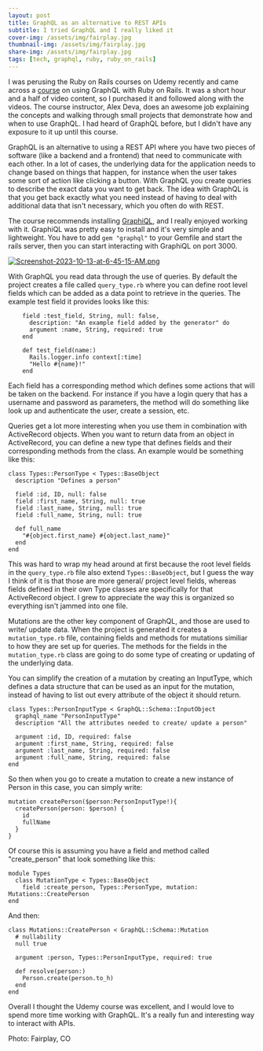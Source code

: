 ```yaml
---
layout: post
title: GraphQL as an alternative to REST APIs
subtitle: I tried GraphQL and I really liked it
cover-img: /assets/img/fairplay.jpg
thumbnail-img: /assets/img/fairplay.jpg
share-img: /assets/img/fairplay.jpg
tags: [tech, graphql, ruby, ruby_on_rails]
---
```


I was perusing the Ruby on Rails courses on Udemy recently and came across a [course](https://www.udemy.com/course/basics-of-graphql-with-ruby-on-rails/) on using GraphQL with Ruby on Rails. It was a short hour and a half of video content, so I purchased it and followed along with the videos. The course instructor, Alex Deva, does an awesome job explaining the concepts and walking through small projects that demonstrate how and when to use GraphQL. I had heard of GraphQL before, but I didn't have any exposure to it up until this course. 

GraphQL is an alternative to using a REST API where you have two pieces of software (like a backend and a frontend) that need to communicate with each other. In a lot of cases, the underlying data for the application needs to change based on things that happen, for instance when the user takes some sort of action like clicking a button. With GraphQL you create queries to describe the exact data you want to get back. The idea with GraphQL is that you get back exactly what you need instead of having to deal with additional data that isn't necessary, which you often do with REST.

The course recommends installing [GraphiQL](https://github.com/graphql/graphiql), and I really enjoyed working with it. GraphiQL was pretty easy to install and it's very simple and lightweight. You have to add ```gem "graphql"``` to your Gemfile and start the rails server, then you can start interacting with GraphiQL on port 3000.

[![Screenshot-2023-10-13-at-6-45-15-AM.png](https://i.postimg.cc/YqQGpc7D/Screenshot-2023-10-13-at-6-45-15-AM.png)](https://postimg.cc/SJNNrvJc)

With GraphQL you read data through the use of queries. By default the project creates a file called ```query_type.rb``` where you can define root level fields which can be added as a data point to retrieve in the queries. The example test field it provides looks like this:
```
    field :test_field, String, null: false,
      description: "An example field added by the generator" do
      argument :name, String, required: true
    end

    def test_field(name:)
      Rails.logger.info context[:time]
      "Hello #{name}!"
    end
```
Each field has a corresponding method which defines some actions that will be taken on the backend. For instance if you have a login query that has a username and password as parameters, the method will do something like look up and authenticate the user, create a session, etc.

Queries get a lot more interesting when you use them in combination with ActiveRecord objects. When you want to return data from an object in ActiveRecord, you can define a new type that defines fields and their corresponding methods from the class. An example would be something like this:
```
class Types::PersonType < Types::BaseObject
  description "Defines a person"

  field :id, ID, null: false
  field :first_name, String, null: true
  field :last_name, String, null: true
  field :full_name, String, null: true

  def full_name
    "#{object.first_name} #{object.last_name}"
  end
end
```

This was hard to wrap my head around at first because the root level fields in the ```query_type.rb``` file also extend ```Types::BaseObject```, but I guess the way I think of it is that those are more general/ project level fields, whereas fields defined in their own Type classes are specifically for that ActiveRecord object. I grew to appreciate the way this is organized so everything isn't jammed into one file.

Mutations are the other key component of GraphQL, and those are used to write/ update data. When the project is generated it creates a ```mutation_type.rb``` file, containing fields and methods for mutations similiar to how they are set up for queries. The methods for the fields in the ```mutation_type.rb``` class are going to do some type of creating or updating of the underlying data.

You can simplify the creation of a mutation by creating an InputType, which defines a data structure that can be used as an input for the mutation, instead of having to list out every attribute of the object it should return.

```
class Types::PersonInputType < GraphQL::Schema::InputObject
  graphql_name "PersonInputType"
  description "All the attributes needed to create/ update a person"

  argument :id, ID, required: false
  argument :first_name, String, required: false
  argument :last_name, String, required: false
  argument :full_name, String, required: false
end
```
So then when you go to create a mutation to create a new instance of Person in this case, you can simply write:
```
mutation createPerson($person:PersonInputType!){
  createPerson(person: $person) {
    id
    fullName
  }
}
```
Of course this is assuming you have a field and method called "create_person" that look something like this:
```
module Types
  class MutationType < Types::BaseObject
    field :create_person, Types::PersonType, mutation: Mutations::CreatePerson
end
```
And then:
```
class Mutations::CreatePerson < GraphQL::Schema::Mutation
  # nullability
  null true

  argument :person, Types::PersonInputType, required: true

  def resolve(person:)
    Person.create(person.to_h)
  end
end
```

Overall I thought the Udemy course was excellent, and I would love to spend more time working with GraphQL. It's a really fun and interesting way to interact with APIs.

Photo: Fairplay, CO
